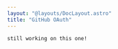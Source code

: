 ```yaml
---
layout: "@layouts/DocLayout.astro"
title: "GitHub OAuth"
---
```


```
still working on this one!
```